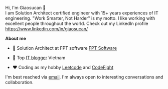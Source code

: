 Hi, I'm Giaosucan 👋
<br />
I am Solution Architect certified engineer with 15+ years experiences of IT engineering. "Work Smarter, Not Harder" is my motto. I like working with excellent people throughout the world. Check out my LinkedIn profile https://www.linkedin.com/in/giaosucan/

**About me**

- 💼 Solution Architect at FPT software [FPT Software](https://fptsoftware.com/)

- 📝 Top [IT blogger](https://itviec.com/blog/it-blogger-viet/) Vietnam 

- ❤️ Coding as my hobby [Leetcode](https://leetcode.com/giaosucan/) and [CodeFight](https://app.codesignal.com/profile/giaosucan)

I'm best reached via [email](giaosucan1983@gmail.com). I'm always open to interesting conversations and collaboration.

